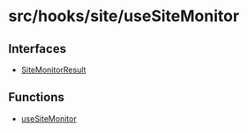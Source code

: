 # src/hooks/site/useSiteMonitor

## Interfaces

- [SiteMonitorResult](interfaces/SiteMonitorResult.md)

## Functions

- [useSiteMonitor](functions/useSiteMonitor.md)
